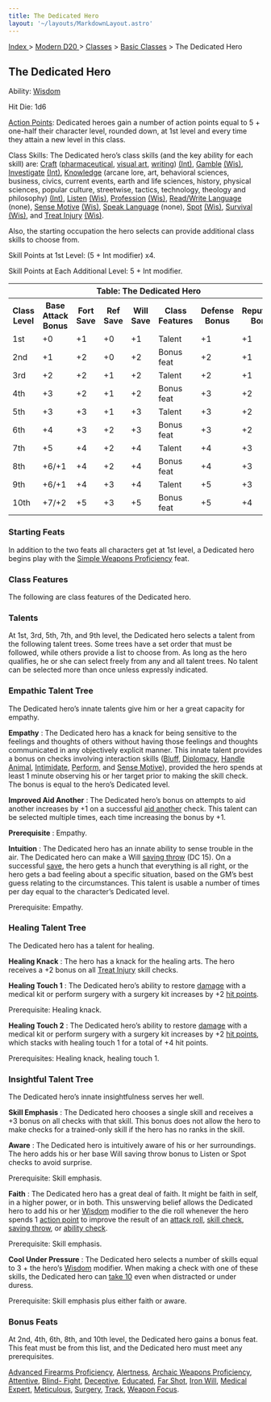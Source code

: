 ```yaml
---
title: The Dedicated Hero
layout: '~/layouts/MarkdownLayout.astro'
---
```


[ Index ](/) > [ Modern D20 ](/modern.d20.srd) > [Classes](/modern.d20.srd/classes) > [Basic Classes](/modern.d20.srd/classes/basic) > The Dedicated Hero

## The Dedicated Hero

Ability: [Wisdom](/modern.d20.srd/basics/ability.scores)

Hit Die: 1d6

[Action Points](/modern.d20.srd/basics/action.points): Dedicated heroes gain a
number of action points equal to 5 + one-half their character level, rounded
down, at 1st level and every time they attain a new level in this class.

Class Skills: The Dedicated hero’s class skills (and the key ability for each
skill) are: [Craft](/modern.d20.srd/skills/craft)
([pharmaceutical](/modern.d20.srd/skills/craft.pharmaceutical), [visual art](/modern.d20.srd/skills/craft.visual.art),
[writing](/modern.d20.srd/skills/craft.writing))
[(Int)](/modern.d20.srd/basics/ability.scores),
[Gamble](/modern.d20.srd/skills/gamble)
[(Wis)](/modern.d20.srd/basics/ability.scores),
[Investigate](/modern.d20.srd/skills/investigate)
[(Int)](/modern.d20.srd/basics/ability.scores),
[Knowledge](/modern.d20.srd/skills/knowledge) (arcane lore, art, behavioral
sciences, business, civics, current events, earth and life sciences, history,
physical sciences, popular culture, streetwise, tactics, technology, theology
and philosophy) [(Int)](/modern.d20.srd/basics/ability.scores),
[Listen](/modern.d20.srd/skills/listen)
[(Wis)](/modern.d20.srd/basics/ability.scores),
[Profession](/modern.d20.srd/skills/profession)
[(Wis)](/modern.d20.srd/basics/ability.scores), [Read/Write Language](/modern.d20.srd/skills/read.write.language) (none), [Sense Motive](/modern.d20.srd/skills/sense.motive)
[(Wis)](/modern.d20.srd/basics/ability.scores), [Speak Language](/modern.d20.srd/skills/speak.language) (none),
[Spot](/modern.d20.srd/skills/spot)
[(Wis)](/modern.d20.srd/basics/ability.scores),
[Survival](/modern.d20.srd/skills/survival)
[(Wis)](/modern.d20.srd/basics/ability.scores), and [Treat Injury](/modern.d20.srd/skills/treat.injury)
[(Wis)](/modern.d20.srd/basics/ability.scores).

Also, the starting occupation the hero selects can provide additional class
skills to choose from.

Skill Points at 1st Level: (5 + Int modifier) x4.

Skill Points at Each Additional Level: 5 + Int modifier.


<table> <tr> <th colspan="8">Table: The Dedicated Hero</th> </tr> <tr> <th>Class Level</th><th>Base Attack Bonus</th><th>Fort Save</th><th>Ref Save</th><th>Will Save</th><th>Class Features</th><th>Defense Bonus</th><th>Reputation Bonus</th> </tr> <tr> <td>1st</td><td>+0</td><td>+1</td><td>+0</td><td>+1</td><td>Talent</td><td>+1</td><td>+1</td> </tr> <tr class="shaded"> <td>2nd</td><td>+1</td><td>+2</td><td>+0</td><td>+2</td><td>Bonus feat</td><td>+2</td><td>+1</td> </tr> <tr> <td>3rd</td><td>+2</td><td>+2</td><td>+1</td><td>+2</td><td>Talent</td><td>+2</td><td>+1</td> </tr> <tr class="shaded"> <td>4th</td><td>+3</td><td>+2</td><td>+1</td><td>+2</td><td>Bonus feat</td><td>+3</td><td>+2</td> </tr> <tr> <td>5th</td><td>+3</td><td>+3</td><td>+1</td><td>+3</td><td>Talent</td><td>+3</td><td>+2</td> </tr> <tr class="shaded"> <td>6th</td><td>+4</td><td>+3</td><td>+2</td><td>+3</td><td>Bonus feat</td><td>+3</td><td>+2</td> </tr> <tr> <td>7th</td><td>+5</td><td>+4</td><td>+2</td><td>+4</td><td>Talent</td><td>+4</td><td>+3</td> </tr> <tr class="shaded"> <td>8th</td><td>+6/+1</td><td>+4</td><td>+2</td><td>+4</td><td>Bonus feat</td><td>+4</td><td>+3</td> </tr> <tr> <td>9th</td><td>+6/+1</td><td>+4</td><td>+3</td><td>+4</td><td>Talent</td><td>+5</td><td>+3</td> </tr> <tr class="shaded"> <td>10th</td><td>+7/+2</td><td>+5</td><td>+3</td><td>+5</td><td>Bonus feat</td><td>+5</td><td>+4</td> </tr></table>


### Starting Feats

In addition to the two feats all characters get at 1st level, a Dedicated hero
begins play with the [Simple Weapons Proficiency](/modern.d20.srd/feats/simple.weapons.proficiency) feat.

### Class Features

The following are class features of the Dedicated hero.

### Talents

At 1st, 3rd, 5th, 7th, and 9th level, the Dedicated hero selects a talent from
the following talent trees. Some trees have a set order that must be followed,
while others provide a list to choose from. As long as the hero qualifies, he
or she can select freely from any and all talent trees. No talent can be
selected more than once unless expressly indicated.

### Empathic Talent Tree

The Dedicated hero’s innate talents give him or her a great capacity for
empathy.

**Empathy** : The Dedicated hero has a knack for being sensitive to the
feelings and thoughts of others without having those feelings and thoughts
communicated in any objectively explicit manner. This innate talent provides a
bonus on checks involving interaction skills
([Bluff](/modern.d20.srd/skills/bluff),
[Diplomacy](/modern.d20.srd/skills/diplomacy), [Handle Animal](/modern.d20.srd/skills/handle.animal),
[Intimidate](/modern.d20.srd/skills/intimidate),
[Perform](/modern.d20.srd/skills/perform), and [Sense Motive](/modern.d20.srd/skills/sense.motive)), provided the hero spends at
least 1 minute observing his or her target prior to making the skill check.
The bonus is equal to the hero’s Dedicated level.

**Improved Aid Another** : The Dedicated hero’s bonus on attempts to aid
another increases by +1 on a successful [aid another](/modern.d20.srd/combat/aid.another) check. This talent can be
selected multiple times, each time increasing the bonus by +1.

**Prerequisite** : Empathy.

**Intuition** : The Dedicated hero has an innate ability to sense trouble in
the air. The Dedicated hero can make a Will [saving throw](/modern.d20.srd/basics/saving.throws) (DC 15). On a successful
[save](/modern.d20.srd/basics/saving.throws), the hero gets a hunch that
everything is all right, or the hero gets a bad feeling about a specific
situation, based on the GM’s best guess relating to the circumstances. This
talent is usable a number of times per day equal to the character’s Dedicated
level.

Prerequisite: Empathy.

### Healing Talent Tree

The Dedicated hero has a talent for healing.

**Healing Knack** : The hero has a knack for the healing arts. The hero
receives a +2 bonus on all [Treat Injury](/modern.d20.srd/skills/treat.injury)
skill checks.

**Healing Touch 1** : The Dedicated hero’s ability to restore
[damage](/modern.d20.srd/combat/damage) with a medical kit or perform surgery
with a surgery kit increases by +2 [hit points](/modern.d20.srd/combat/hit.points).

Prerequisite: Healing knack.

**Healing Touch 2** : The Dedicated hero’s ability to restore
[damage](/modern.d20.srd/combat/damage) with a medical kit or perform surgery
with a surgery kit increases by +2 [hit points](/modern.d20.srd/combat/hit.points), which stacks with healing touch 1
for a total of +4 hit points.

Prerequisites: Healing knack, healing touch 1.

### Insightful Talent Tree

The Dedicated hero’s innate insightfulness serves her well.

**Skill Emphasis** : The Dedicated hero chooses a single skill and receives a
+3 bonus on all checks with that skill. This bonus does not allow the hero to
make checks for a trained-only skill if the hero has no ranks in the skill.

**Aware** : The Dedicated hero is intuitively aware of his or her
surroundings. The hero adds his or her base Will saving throw bonus to Listen
or Spot checks to avoid surprise.

Prerequisite: Skill emphasis.

**Faith** : The Dedicated hero has a great deal of faith. It might be faith in
self, in a higher power, or in both. This unswerving belief allows the
Dedicated hero to add his or her
[Wisdom](/modern.d20.srd/basics/ability.scores) modifier to the die roll
whenever the hero spends 1 [action point](/modern.d20.srd/basics/action.points) to improve the result of an
[attack roll](/modern.d20.srd/combat/attack.roll), [skill check](/modern.d20.srd/skills/skill.basics), [saving throw](/modern.d20.srd/basics/saving.throws), or [ability check](/modern.d20.srd/basics/ability.scores).

Prerequisite: Skill emphasis.

**Cool Under Pressure** : The Dedicated hero selects a number of skills equal
to 3 + the hero’s [Wisdom](/modern.d20.srd/basics/ability.scores) modifier.
When making a check with one of these skills, the Dedicated hero can [take 10](/modern.d20.srd/skills/skill.basics) even when distracted or
under duress.

Prerequisite: Skill emphasis plus either faith or aware.

### Bonus Feats

At 2nd, 4th, 6th, 8th, and 10th level, the Dedicated hero gains a bonus feat.
This feat must be from this list, and the Dedicated hero must meet any
prerequisites.

[Advanced Firearms Proficiency](/modern.d20.srd/feats/advanced.firearms.proficiency),
[Alertness](/modern.d20.srd/feats/alertness), [Archaic Weapons Proficiency](/modern.d20.srd/feats/archaic.weapons.proficiency),
[Attentive](/modern.d20.srd/feats/attentive), [Blind- Fight](/modern.d20.srd/feats/blind.fight),
[Deceptive](/modern.d20.srd/feats/deceptive),
[Educated](/modern.d20.srd/feats/educated), [Far Shot](/modern.d20.srd/feats/far.shot), [Iron Will](/modern.d20.srd/feats/iron.will), [Medical Expert](/modern.d20.srd/feats/medical.expert),
[Meticulous](/modern.d20.srd/feats/meticulous),
[Surgery](/modern.d20.srd/feats/surgery),
[Track](/modern.d20.srd/feats/track), [Weapon Focus](/modern.d20.srd/feats/weapon.focus).

